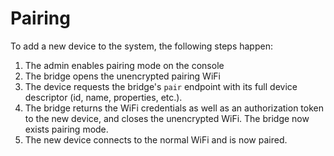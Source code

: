 # Pairing

To add a new device to the system, the following steps happen:

1. The admin enables pairing mode on the console
2. The bridge opens the unencrypted pairing WiFi
3. The device requests the bridge's `pair` endpoint with its full device descriptor (id, name, properties, etc.).
4. The bridge returns the WiFi credentials as well as an authorization token to the new device, and closes the unencrypted WiFi. The bridge now exists pairing mode.
5. The new device connects to the normal WiFi and is now paired.